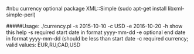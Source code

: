 #nbu currency
optional package XML::Simple (sudo apt-get install libxml-simple-perl)

#####Usage: ./currency.pl -s 2015-10-10 -c USD -e 2016-10-20
         -h      show this help
         -s      required start date in format yyyy-mm-dd
         -e      optional end date in format yyyy-mm-dd (should be less than start date
         -c      required currency; valid values: EUR,RU,CAD,USD

